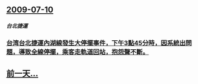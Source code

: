 ## [2009-07-10](/zh/news/2009/07/10/index.md)

##### 台北捷運
### [台湾台北捷運內湖線發生大停擺事件，下午3點45分時，因系統出問題，導致全線停擺，乘客走軌道回站，抱怨聲不斷。](/zh/news/2009/07/10/台湾台北捷運內湖線發生大停擺事件-下午3點45分時-因系統出問題-導致全線停擺-乘客走軌道回站-抱怨聲不斷.md)
## [前一天...](/zh/news/2009/07/9/index.md)

